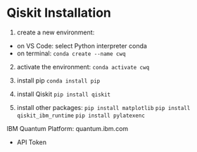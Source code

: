 # Qiskit Installation

1. create a new environment:
- on VS Code: select Python interpreter conda
- on terminal: ```conda create --name cwq```

2. activate the environment:
```conda activate cwq```

3. install pip
```conda install pip```

4. install Qiskit
```pip install qiskit```

5. install other packages:
```pip install matplotlib```
```pip install qiskit_ibm_runtime```
```pip install pylatexenc```


IBM Quantum Platform: quantum.ibm.com
- API Token